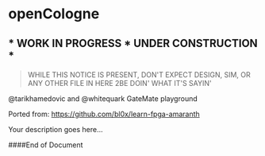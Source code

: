 # openCologne
## * WORK IN PROGRESS * UNDER CONSTRUCTION *
> WHILE THIS NOTICE IS PRESENT, DON'T EXPECT DESIGN, SIM, OR ANY OTHER FILE IN HERE 2BE DOIN' WHAT IT'S SAYIN'

   @tarikhamedovic and @whitequark GateMate playground
   
   Ported from:
   https://github.com/bl0x/learn-fpga-amaranth

   Your description goes here...
   
####End of Document
